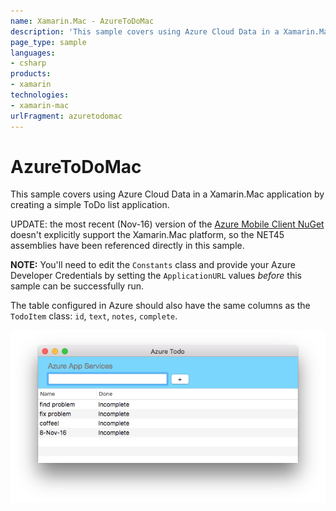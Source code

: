 ```yaml
---
name: Xamarin.Mac - AzureToDoMac
description: 'This sample covers using Azure Cloud Data in a Xamarin.Mac application by creating a simple ToDo list application. UPDATE: the most recent (Nov-16)...'
page_type: sample
languages:
- csharp
products:
- xamarin
technologies:
- xamarin-mac
urlFragment: azuretodomac
---
```

# AzureToDoMac

This sample covers using Azure Cloud Data in a Xamarin.Mac application by creating a simple ToDo list application.

UPDATE: the most recent (Nov-16) version of the [Azure Mobile Client NuGet](https://www.nuget.org/packages/Microsoft.Azure.Mobile.Client/) doesn't explicitly support the Xamarin.Mac platform, so the NET45 assemblies have been referenced directly in this sample.

**NOTE:** You'll need to edit the `Constants` class and provide your Azure Developer Credentials by setting the `ApplicationURL` values _before_ this sample can be successfully run.

The table configured in Azure should also have the same columns as the `TodoItem` class: `id`, `text`, `notes`, `complete`.

![AzureToDoMac sample screenshot](Screenshots/01.png)
